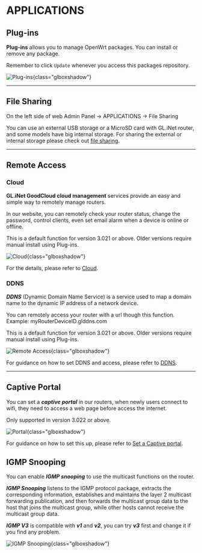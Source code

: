 # APPLICATIONS

## Plug-ins

**Plug-ins** allows you to manage OpenWrt packages. You can install or remove any package. 

Remember to click `Update` whenever you access this packages repository.

![Plug-ins](https://static.gl-inet.com/docs/en/3/setup/gl-mt1300/applications/plug-ins_mt1300.png){class="glboxshadow"} 

---

## File Sharing

On the left side of web Admin Panel -> APPLICATIONS -> File Sharing

You can use an external USB storage or a MicroSD card with GL.iNet router, and some models have big internal storage. For sharing the external or internal storage please check out [file sharing](../../../tutorials/file_sharing/).

---

## Remote Access

### Cloud

**GL.iNet GoodCloud cloud management** services provide an easy and simple way to remotely manage routers. 

In our website, you can remotely check your router status, change the password, control clients, even set email alarm when a device is online or offline.

This is a default function for version 3.021 or above. Older versions require manual install using Plug-ins.

![Cloud](https://static.gl-inet.com/docs/en/3/setup/gl-ar750s/applications/cloud.png){class="glboxshadow"}

For the details, please refer to [Cloud](../../../tutorials/cloud/).

### DDNS

_**DDNS**_ (Dynamic Domain Name Service) is a service used to map a domain name to the dynamic IP address of a network device. 

You can remotely access your router with a url though this function. Example: myRouterDeviceID.glddns.com

This is a default function for version 3.021 or above. Older versions require manual install using Plug-ins.

![Remote Access](https://static.gl-inet.com/docs/en/3/setup/gl-mt1300/Remote_Access.jpg){class="glboxshadow"}

For guidance on how to set DDNS and access, please refer to [DDNS](../../../tutorials/ddns/).

---

## Captive Portal

You can set a _**captive portal**_ in our routers, when newly users connect to wifi, they need to access a web page before access the internet.

Only supported in version 3.022 or above.

![Portal](https://static.gl-inet.com/docs/en/3/setup/gl-mt1300/Captive_Portal.jpg){class="glboxshadow"}

For guidance on how to set this up, please refer to [Set a Captive portal](../../../tutorials/captive_portal).

## IGMP Snooping

You can enable _**IGMP snooping**_ to use the multicast functions on the router. 

_**IGMP Snooping**_ listens to the IGMP protocol package, extracts the corresponding information, establishes and maintains the layer 2 multicast forwarding publication, and then forwards the multicast group data to the host that joins the multicast group, while other hosts cannot receive the multicast group data.

_**IGMP V3**_ is compatible with _**v1**_ and _**v2**_, you can try _**v3**_ first and change it if you find any problem. 

![IGMP Snooping](https://static.gl-inet.com/docs/en/3/setup/gl-mt1300/IGMP_Snooping.jpg){class="glboxshadow"}
